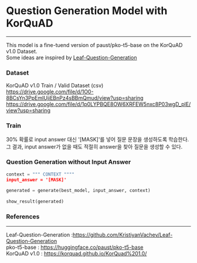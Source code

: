 # Question Generation Model with KorQuAD
___

This model is a fine-tuend version of paust/pko-t5-base on the KorQuAD v1.0 Dataset.  
Some ideas are inspired by [Leaf-Question-Generation](https://github.com/KristiyanVachev/Leaf-Question-Generation)

### Dataset
KorQuAD v1.0 Train / Valid Dataset (csv)  
https://drive.google.com/file/d/1O0-8BCsYn3PpEmIUjiEBnPz4sBBmQmud/view?usp=sharing  
https://drive.google.com/file/d/1p0LYPBQE8OW6XRFEW5nxc8P03wgD_plE/view?usp=sharing

### Train

30% 확률로 input answer 대신 '[MASK]'를 넣어 질문 문장을 생성하도록 학습한다.  
그 결과, input answer가 없을 때도 적절히 answer을 찾아 질문을 생성할 수 있다.

### Question Generation without Input Answer

```python
context = """ CONTEXT """"
input_answer = '[MASK]'
        
generated = generate(best_model, input_answer, context)
        
show_result(generated)
```

### References
____
Leaf-Question-Generation :https://github.com/KristiyanVachev/Leaf-Question-Generation  
pko-t5-base : https://huggingface.co/paust/pko-t5-base  
KorQuAD v1.0 : https://korquad.github.io/KorQuad%201.0/

